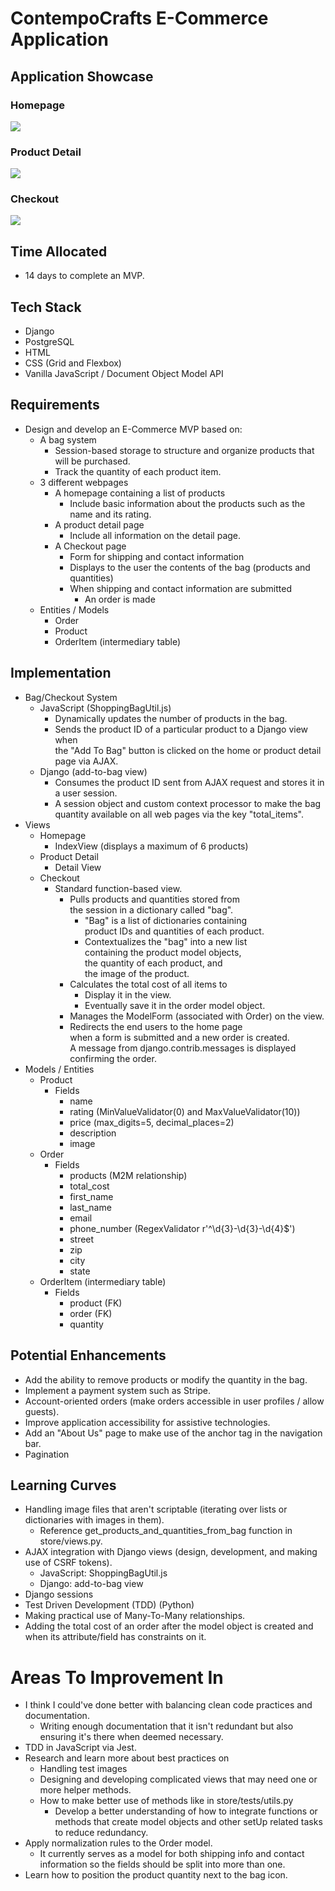 # ContempoCrafts E-Commerce Application

## Application Showcase

### Homepage
![](homepage-display.png)

### Product Detail
![](product-detail-display.png)

### Checkout
![](checkout-display.png)

## Time Allocated
* 14 days to complete an MVP.

## Tech Stack
* Django
* PostgreSQL
* HTML
* CSS (Grid and Flexbox)
* Vanilla JavaScript / Document Object Model API

## Requirements
* Design and develop an E-Commerce MVP based on:
    * A bag system
      * Session-based storage to structure and organize products that will be purchased.
      * Track the quantity of each product item.
    * 3 different webpages
      * A homepage containing a list of products
        * Include basic information about the products such as
            the name and its rating.
      * A product detail page
        * Include all information on the detail page.
      * A Checkout page
        * Form for shipping and contact information
        * Displays to the user the contents of the bag (products and quantities)
        * When shipping and contact information are submitted
            * An order is made
    * Entities / Models
        * Order
        * Product
        * OrderItem (intermediary table)

## Implementation
* Bag/Checkout System
    * JavaScript (ShoppingBagUtil.js)
        * Dynamically updates the number of products in the bag.
        * Sends the product ID of a particular product to a Django view when \
        the "Add To Bag" button is clicked on the home or product detail page via AJAX.
    * Django (add-to-bag view)
        * Consumes the product ID sent from AJAX request and stores it in a user session.
        * A session object and custom context processor to make the bag quantity available on all web pages via the key "total_items".
*  Views
    * Homepage
        * IndexView (displays a maximum of 6 products)
    * Product Detail
        * Detail View
    * Checkout
        * Standard function-based view.
            * Pulls products and quantities stored from \
            the session in a dictionary called "bag".
                * "Bag" is a list of dictionaries containing \
                product IDs and quantities of each product.
                * Contextualizes the "bag" into a new list \
                containing the product model objects, \
                the quantity of each product, and \
                the image of the product.
            * Calculates the total cost of all items to
                * Display it in the view.
                * Eventually save it in the order model object.
            * Manages the ModelForm (associated with Order) on the view.
            * Redirects the end users to the home page \
            when a form is submitted and a new order is created. \
            A message from django.contrib.messages is displayed confirming the order.
* Models / Entities
    * Product
        * Fields
            * name
            * rating (MinValueValidator(0) and MaxValueValidator(10))
            * price (max_digits=5, decimal_places=2)
            * description
            * image
    * Order
        * Fields
            * products (M2M relationship)
            * total_cost
            * first_name
            * last_name
            * email
            * phone_number (RegexValidator r'^\d{3}-\d{3}-\d{4}$')
            * street
            * zip
            * city
            * state
    * OrderItem (intermediary table)
        * Fields
            * product (FK)
            * order (FK)
            * quantity

## Potential Enhancements
* Add the ability to remove products or modify the quantity in the bag.
* Implement a payment system such as Stripe.
* Account-oriented orders (make orders accessible in user profiles / allow guests).
* Improve application accessibility for assistive technologies.
* Add an "About Us" page to make use of the anchor tag in the navigation bar.
* Pagination

## Learning Curves
* Handling image files that aren't scriptable (iterating over lists or dictionaries with images in them).
    - Reference get_products_and_quantities_from_bag function in store/views.py.
* AJAX integration with Django views (design, development, and making use of CSRF tokens).
    - JavaScript: ShoppingBagUtil.js
    - Django: add-to-bag view
* Django sessions
* Test Driven Development (TDD) (Python)
* Making practical use of Many-To-Many relationships.
* Adding the total cost of an order after the model object is created and when its attribute/field has constraints on it.

# Areas To Improvement In
* I think I could've done better with balancing clean code practices and documentation. 
    * Writing enough documentation that it isn't redundant but also ensuring it's there when deemed necessary.
* TDD in JavaScript via Jest.
* Research and learn more about best practices on
    * Handling test images
    * Designing and developing complicated views that may need one or more helper methods.
    * How to make better use of methods like in store/tests/utils.py
        * Develop a better understanding of how to integrate functions or methods that create model objects and other setUp related tasks to reduce redundancy.
* Apply normalization rules to the Order model.
    * It currently serves as a model for both shipping info and contact information so the fields should be split into more than one.
* Learn how to position the product quantity next to the bag icon.
